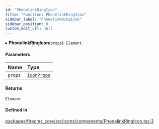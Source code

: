 ```yaml
---
id: "PhonelinkRingIcon"
title: "Function: PhonelinkRingIcon"
sidebar_label: "PhonelinkRingIcon"
sidebar_position: 0
custom_edit_url: null
---
```


▸ **PhonelinkRingIcon**(`props`): `Element`

#### Parameters

| Name | Type |
| :------ | :------ |
| `props` | [`IconProps`](../types/IconProps.md) |

#### Returns

`Element`

#### Defined in

[packages/firecms_core/src/icons/components/PhonelinkRingIcon.tsx:3](https://github.com/FireCMSco/firecms/blob/d45f3739/packages/firecms_core/src/icons/components/PhonelinkRingIcon.tsx#L3)
